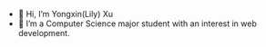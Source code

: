 - 👋 Hi, I’m Yongxin(Lily) Xu
- 👀 I’m a Computer Science major student with an interest in web development.
